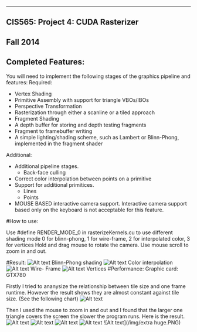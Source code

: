 -------------------------------------------------------------------------------
CIS565: Project 4: CUDA Rasterizer
-------------------------------------------------------------------------------
Fall 2014
-------------------------------------------------------------------------------

Completed Features:
-------------------------------------------------------------------------------
You will need to implement the following stages of the graphics pipeline and features:
Required:
* Vertex Shading
* Primitive Assembly with support for triangle VBOs/IBOs
* Perspective Transformation
* Rasterization through either a scanline or a tiled approach
* Fragment Shading
* A depth buffer for storing and depth testing fragments
* Fragment to framebuffer writing
* A simple lighting/shading scheme, such as Lambert or Blinn-Phong, implemented in the fragment shader

Additional:
* Additional pipeline stages.
   * Back-face culling
* Correct color interpolation between points on a primitive
* Support for additional primitices. 
   * Lines
   * Points
* MOUSE BASED interactive camera support. Interactive camera support based only on the keyboard is not acceptable for this feature.

#How to use:

Use #define RENDER_MODE_0 in rasterizeKernels.cu to use different shading mode
0 for blinn-phong, 1 for wire-frame, 2 for interpolated color, 3 for vertices
Hold and drag mouse to rotate the camera. Use mouse scroll to zoom in and out.

#Result:
![Alt text](/img/phong.PNG "Blinn-Phong shading")
Blinn-Phong shading
![Alt text](/img/interp.PNG)
Color interpolation
![Alt text](/img/wire.PNG)
Wire- Frame
![Alt text](/img/vertices.PNG)
Vertices
#Performance:
Graphic card: GTX780

Firstly I tried to ananysize the relationship between tile size and one frame runtime. However the result shows they are almost constant against tile size. (See the following chart)
![Alt text](/img/tilesize.PNG)

Then I used the mouse to zoom in and out and I found that the larger one triangle covers the screen the slower the program runs. Here is the result.
![Alt text](/img/small.PNG)
![Alt text](/img/medium.PNG)
![Alt text](/img/large.PNG)
![Alt text](/img/huge.PNG)
![Alt text](/img/extra huge.PNG)

